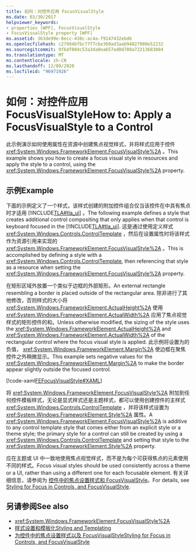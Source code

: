 ```yaml
---
title: 如何：对控件应用 FocusVisualStyle
ms.date: 03/30/2017
helpviewer_keywords:
- properties [WPF], FocusVisualStyle
- FocusVisualStyle property [WPF]
ms.assetid: 363de99e-8ecc-438c-ac4a-f9147432ebd6
ms.openlocfilehash: c27994bfbc77f7cbe360ad3aab94827900e52232
ms.sourcegitcommit: 9f6df084c53a3da0ea657ed0d708a72213683084
ms.translationtype: MT
ms.contentlocale: zh-CN
ms.lasthandoff: 12/09/2020
ms.locfileid: "96971926"
---
```

# <a name="how-to-apply-a-focusvisualstyle-to-a-control"></a><span data-ttu-id="9a6a9-102">如何：对控件应用 FocusVisualStyle</span><span class="sxs-lookup"><span data-stu-id="9a6a9-102">How to: Apply a FocusVisualStyle to a Control</span></span>
<span data-ttu-id="9a6a9-103">此示例演示如何使用属性在资源中创建焦点视觉样式，并将样式应用于控件 <xref:System.Windows.FrameworkElement.FocusVisualStyle%2A> 。</span><span class="sxs-lookup"><span data-stu-id="9a6a9-103">This example shows you how to create a focus visual style in resources and apply the style to a control, using the <xref:System.Windows.FrameworkElement.FocusVisualStyle%2A> property.</span></span>  
  
## <a name="example"></a><span data-ttu-id="9a6a9-104">示例</span><span class="sxs-lookup"><span data-stu-id="9a6a9-104">Example</span></span>  
 <span data-ttu-id="9a6a9-105">下面的示例定义了一个样式，该样式创建的附加控件组合仅当该控件在中具有焦点时才适用 [!INCLUDE[TLA#tla_ui](../../../includes/tlasharptla-ui-md.md)] 。</span><span class="sxs-lookup"><span data-stu-id="9a6a9-105">The following example defines a style that creates additional control compositing that only applies when that control is keyboard focused in the [!INCLUDE[TLA#tla_ui](../../../includes/tlasharptla-ui-md.md)].</span></span> <span data-ttu-id="9a6a9-106">这是通过使用定义样式 <xref:System.Windows.Controls.ControlTemplate> ，然后在设置属性时将该样式作为资源引用来实现的 <xref:System.Windows.FrameworkElement.FocusVisualStyle%2A> 。</span><span class="sxs-lookup"><span data-stu-id="9a6a9-106">This is accomplished by defining a style with a <xref:System.Windows.Controls.ControlTemplate>, then referencing that style as a resource when setting the <xref:System.Windows.FrameworkElement.FocusVisualStyle%2A> property.</span></span>  
  
 <span data-ttu-id="9a6a9-107">在矩形区域外放置一个类似于边框的外部矩形。</span><span class="sxs-lookup"><span data-stu-id="9a6a9-107">An external rectangle resembling a border is placed outside of the rectangular area.</span></span> <span data-ttu-id="9a6a9-108">除非进行了其他修改，否则样式的大小将 <xref:System.Windows.FrameworkElement.ActualHeight%2A> 使用 <xref:System.Windows.FrameworkElement.ActualWidth%2A> 应用了焦点视觉样式的矩形控件的和。</span><span class="sxs-lookup"><span data-stu-id="9a6a9-108">Unless otherwise modified, the sizing of the style uses the <xref:System.Windows.FrameworkElement.ActualHeight%2A> and <xref:System.Windows.FrameworkElement.ActualWidth%2A> of the rectangular control where the focus visual style is applied.</span></span> <span data-ttu-id="9a6a9-109">此示例将设置为的负值， <xref:System.Windows.FrameworkElement.Margin%2A> 使边框在聚焦控件之外稍微显示。</span><span class="sxs-lookup"><span data-stu-id="9a6a9-109">This example sets negative values for the <xref:System.Windows.FrameworkElement.Margin%2A> to make the border appear slightly outside the focused control.</span></span>  
  
 [!code-xaml[FEFocusVisualStyle#XAML](~/samples/snippets/csharp/VS_Snippets_Wpf/FEFocusVisualStyle/CS/page1.xaml#xaml)]  
  
 <span data-ttu-id="9a6a9-110">将 <xref:System.Windows.FrameworkElement.FocusVisualStyle%2A> 附加到任何控件模板样式，无论是显式样式还是主题样式，都可以使用创建控件的主样式 <xref:System.Windows.Controls.ControlTemplate> ，并将该样式设置为 <xref:System.Windows.FrameworkElement.Style%2A> 属性。</span><span class="sxs-lookup"><span data-stu-id="9a6a9-110">A <xref:System.Windows.FrameworkElement.FocusVisualStyle%2A> is additive to any control template style that comes either from an explicit style or a theme style; the primary style for a control can still be created by using a <xref:System.Windows.Controls.ControlTemplate> and setting that style to the <xref:System.Windows.FrameworkElement.Style%2A> property.</span></span>  
  
 <span data-ttu-id="9a6a9-111">应在主题或 UI 中一致地使用焦点视觉样式，而不是为每个可获得焦点的元素使用不同的样式。</span><span class="sxs-lookup"><span data-stu-id="9a6a9-111">Focus visual styles should be used consistently across a theme or a UI, rather than using a different one for each focusable element.</span></span> <span data-ttu-id="9a6a9-112">有关详细信息，请参阅为 [控件中的焦点设置样式和 FocusVisualStyle](styling-for-focus-in-controls-and-focusvisualstyle.md)。</span><span class="sxs-lookup"><span data-stu-id="9a6a9-112">For details, see [Styling for Focus in Controls, and FocusVisualStyle](styling-for-focus-in-controls-and-focusvisualstyle.md).</span></span>  
  
## <a name="see-also"></a><span data-ttu-id="9a6a9-113">另请参阅</span><span class="sxs-lookup"><span data-stu-id="9a6a9-113">See also</span></span>

- <xref:System.Windows.FrameworkElement.FocusVisualStyle%2A>
- [<span data-ttu-id="9a6a9-114">样式设置和模板化</span><span class="sxs-lookup"><span data-stu-id="9a6a9-114">Styling and Templating</span></span>](/dotnet/desktop-wpf/fundamentals/styles-templates-overview)
- [<span data-ttu-id="9a6a9-115">为控件中的焦点设置样式以及 FocusVisualStyle</span><span class="sxs-lookup"><span data-stu-id="9a6a9-115">Styling for Focus in Controls, and FocusVisualStyle</span></span>](styling-for-focus-in-controls-and-focusvisualstyle.md)
